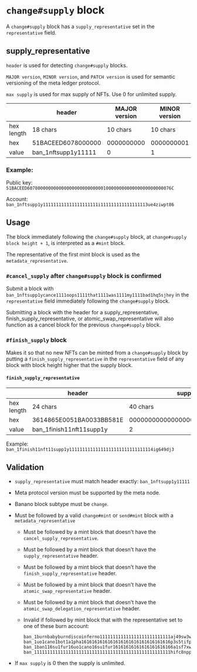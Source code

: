 # `change#supply` block

A `change#supply` block has a `supply_representative` set in the `representative` field.


## supply_representative

`header` is used for detecting `change#supply` blocks.

`MAJOR version`, `MINOR version`, and `PATCH version` is used for semantic versioning of the meta ledger protocol.

`max supply` is used for max supply of NFTs. Use 0 for unlimited supply.

|             | header                  | MAJOR version  | MINOR version | PATCH version | max supply       |
| ----------- | ----------------------- | -------------- | ------------- | ------------- | ---------------- |
| hex length  | 18 chars                | 10 chars       | 10 chars      | 10 chars      | 16 chars         |
| hex         | 51BACEED6078000000      | 0000000000     | 0000000001    | 0000000000    | 000000000000076C |
| value       | ban_1nftsupp1y11111     | 0              | 1             | 0             | 1900             |


### Example:

Public key:
`51BACEED6078000000000000000000000000010000000000000000000000076C`

Account:
`ban_1nftsupp1y111111111111111111111i111111111111111113ue4ziwpt86`


## Usage

The block immediately following the `change#supply` block, at `change#supply block height + 1`, is interpreted as a `#mint` block.

The representative of the first mint block is used as the `metadata_representative`.


### `#cancel_supply` after `change#supply` block is confirmed

Submit a block with `ban_1nftsupp1ycance1111oops1111that1111was1111my1111bad1hq5sjhey` in the `representative` field immediately following the `change#supply` block.

Submitting a block with the header for a supply_representative, finish_supply_representative, or atomic_swap_representative will also function as a cancel block for the previous `change#supply` block.


### `#finish_supply` block

Makes it so that no new NFTs can be minted from a `change#supply` block by putting a `finish_supply_representative` in the `representative` field of any block with block height higher that the supply block.

#### `finish_supply_representative`

|             | header                   | supply block height                      |
| ----------- | ------------------------ | ---------------------------------------- |
| hex length  | 24 chars                 | 40 chars                                 |
| hex         | 3614865E0051BA0033BB581E | 0000000000000000000000000000000000000002 |
| value       | ban_1finish11nft11supp1y | 2                                        |

Example: `ban_1finish11nft11supp1y11111111111111111111111111111114ig649dj3`


## Validation

* `supply_representative` must match header exactly: `ban_1nftsupp1y11111`

* Meta protocol version must be supported by the meta node.

* Banano block subtype must be `change`.

* Must be followed by a valid `change#mint` or `send#mint` block with a `metadata_representative`

  * Must be followed by a mint block that doesn't have the `cancel_supply_representative`.

  * Must be followed by a mint block that doesn't have the `supply_representative` header.

  * Must be followed by a mint block that doesn't have the `finish_supply_representative` header.

  * Must be followed by a mint block that doesn't have the `atomic_swap_representative` header.

  * Must be followed by a mint block that doesn't have the `atomic_swap_delegation_representative` header.

  * Invalid if followed by mint block that with the representative set to one of these burn account:
    ```
    ban_1burnbabyburndiscoinferno111111111111111111111111111aj49sw3w
    ban_1uo1cano1bot1a1pha1616161616161616161616161616161616p3s5tifp
    ban_1ban116su1fur16uo1cano16su1fur16161616161616161616166a1sf7xw
    ban_1111111111111111111111111111111111111111111111111111hifc8npp
    ```

* If `max supply` is 0 then the supply is unlimited.
